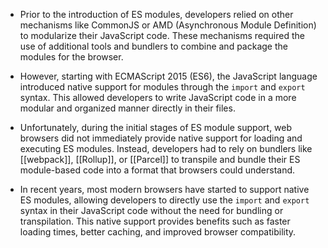 - Prior to the introduction of ES modules, developers relied on other mechanisms like CommonJS or AMD (Asynchronous Module Definition) to modularize their JavaScript code. These mechanisms required the use of additional tools and bundlers to combine and package the modules for the browser.

- However, starting with ECMAScript 2015 (ES6), the JavaScript language introduced native support for modules through the `import` and `export` syntax. This allowed developers to write JavaScript code in a more modular and organized manner directly in their files.

- Unfortunately, during the initial stages of ES module support, web browsers did not immediately provide native support for loading and executing ES modules. Instead, developers had to rely on bundlers like [[webpack]], [[Rollup]], or [[Parcel]] to transpile and bundle their ES module-based code into a format that browsers could understand.

- In recent years, most modern browsers have started to support native ES modules, allowing developers to directly use the `import` and `export` syntax in their JavaScript code without the need for bundling or transpilation. This native support provides benefits such as faster loading times, better caching, and improved browser compatibility.
